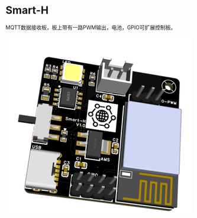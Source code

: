# Smart-H

MQTT数据接收板，板上带有一路PWM输出，电池，GPIO可扩展控制板。

![image](https://github.com/CHD2352265698GIT/Smart-H/blob/main/%E7%9B%B8%E5%85%B3%E9%99%84%E5%BD%95/%E5%8E%9F%E7%90%86%E5%9B%BE/3D_PCB.png)

